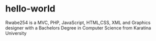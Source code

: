 # hello-world
Rwabe254 is a MVC, PHP, JavaScript, HTML,CSS, XML and Graphics designer with a Bachelors Degree in Computer Science from Karatina University
